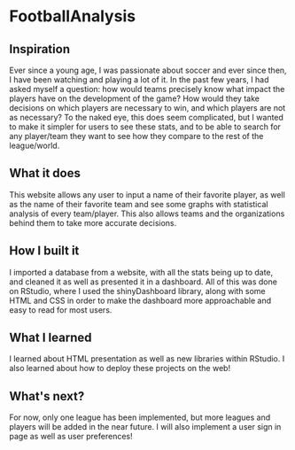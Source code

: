 # FootballAnalysis

## Inspiration

Ever since a young age, I was passionate about soccer and ever since then, I have been watching and playing a lot of it. In the past few years, I had asked myself a question: how would teams precisely know what impact the players have on the development of the game? How would they take decisions on which players are necessary to win, and which players are not as necessary? To the naked eye, this does seem complicated, but I wanted to make it simpler for users to see these stats, and to be able to search for any player/team they want to see how they compare to the rest of the league/world.

## What it does

This website allows any user to input a name of their favorite player, as well as the name of their favorite team and see some graphs with statistical analysis of every team/player. This also allows teams and the organizations behind them to take more accurate decisions.

## How I built it

I imported a database from a website, with all the stats being up to date, and cleaned it as well as presented it in a dashboard. All of this was done on RStudio, where I used the shinyDashboard library, along with some HTML and CSS in order to make the dashboard more approachable and easy to read for most users.

## What I learned

I learned about HTML presentation as well as new libraries within RStudio. I also learned about how to deploy these projects on the web!

## What's next?

For now, only one league has been implemented, but more leagues and players will be added in the near future. I will also implement a user sign in page as well as user preferences!

